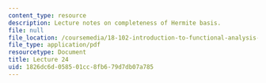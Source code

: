 ```yaml
---
content_type: resource
description: Lecture notes on completeness of Hermite basis.
file: null
file_location: /coursemedia/18-102-introduction-to-functional-analysis-spring-2009/1826dc6d058501cc8fb679d7db07a785_MIT18_102s09_lec24.pdf
file_type: application/pdf
resourcetype: Document
title: Lecture 24
uid: 1826dc6d-0585-01cc-8fb6-79d7db07a785
---
```

